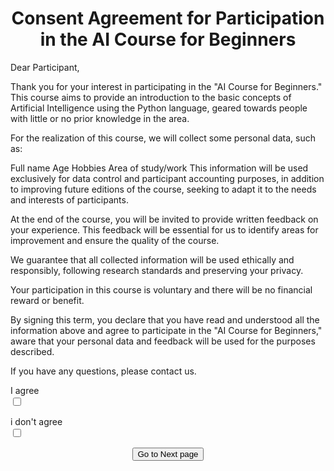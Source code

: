 # <CENTER> Consent Agreement for Participation in the AI Course for Beginners </CENTER>


Dear Participant,

Thank you for your interest in participating in the "AI Course for Beginners." This course aims to provide an introduction to the basic concepts of Artificial Intelligence using the Python language, geared towards people with little or no prior knowledge in the area.

For the realization of this course, we will collect some personal data, such as:

Full name
Age
Hobbies
Area of study/work
This information will be used exclusively for data control and participant accounting purposes, in addition to improving future editions of the course, seeking to adapt it to the needs and interests of participants.

At the end of the course, you will be invited to provide written feedback on your experience. This feedback will be essential for us to identify areas for improvement and ensure the quality of the course.

We guarantee that all collected information will be used ethically and responsibly, following research standards and preserving your privacy.

Your participation in this course is voluntary and there will be no financial reward or benefit.

By signing this term, you declare that you have read and understood all the information above and agree to participate in the "AI Course for Beginners," aware that your personal data and feedback will be used for the purposes described.

If you have any questions, please contact us.

I agree<br>
<input type="checkbox" name="agree" value="yes">


i don't agree<br>
<input type="checkbox" name="n agree" value="no">
 
<form action="{{ url_for('page_3') }}" method="get">
        <center> <button type="submit" class="botao-azul">Go to Next page</button> </center>
</form>